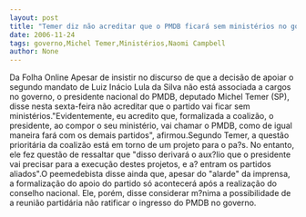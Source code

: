 ```yaml
---
layout: post
title: "Temer diz não acreditar que o PMDB ficará sem ministérios no governo "
date: 2006-11-24
tags: governo,Michel Temer,Ministérios,Naomi Campbell
author: None
---
```


Da Folha Online
Apesar de insistir no discurso de que a decisão de apoiar o segundo mandato de Luiz Inácio Lula da Silva não está associada a cargos no governo, o presidente nacional do PMDB, deputado Michel Temer (SP), disse nesta sexta-feira não acreditar que o partido vai ficar sem ministérios.\"Evidentemente, eu acredito que, formalizada a coalizão, o presidente, ao compor o seu ministério, vai chamar o PMDB, como de igual maneira fará com os demais partidos\", afirmou.Segundo Temer, a questão prioritária da coalizão está em torno de um projeto para o pa?s. No entanto, ele fez questão de ressaltar que \"disso derivará o aux?lio que o presidente vai precisar para a execução destes projetos, e a? entram os partidos aliados\".O peemedebista disse ainda que, apesar do \"alarde\" da imprensa, a formalização do apoio do partido só acontecerá após a realização do conselho nacional. Ele, porém, disse considerar m?nima a possibilidade de a reunião partidária não ratificar o ingresso do PMDB no governo. 